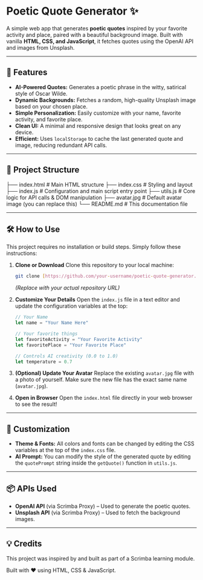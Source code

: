 # Poetic Quote Generator ✨

A simple web app that generates **poetic quotes** inspired by your favorite activity and place, paired with a beautiful background image. Built with vanilla **HTML, CSS, and JavaScript**, it fetches quotes using the OpenAI API and images from Unsplash.

---

## 🚀 Features

* **AI-Powered Quotes:** Generates a poetic phrase in the witty, satirical style of Oscar Wilde.
* **Dynamic Backgrounds:** Fetches a random, high-quality Unsplash image based on your chosen place.
* **Simple Personalization:** Easily customize with your name, favorite activity, and favorite place.
* **Clean UI:** A minimal and responsive design that looks great on any device.
* **Efficient:** Uses `localStorage` to cache the last generated quote and image, reducing redundant API calls.

---

## 📂 Project Structure

├── index.html         # Main HTML structure
├── index.css          # Styling and layout
├── index.js           # Configuration and main script entry point
├── utils.js           # Core logic for API calls & DOM manipulation
├── avatar.jpg         # Default avatar image (you can replace this)
└── README.md          # This documentation file


---

## 🛠️ How to Use

This project requires no installation or build steps. Simply follow these instructions:

1.  **Clone or Download**
    Clone this repository to your local machine:
    ```bash
    git clone [https://github.com/your-username/poetic-quote-generator.git](https://github.com/your-username/poetic-quote-generator.git)
    ```
    *(Replace with your actual repository URL)*

2.  **Customize Your Details**
    Open the `index.js` file in a text editor and update the configuration variables at the top:
    ```javascript
    // Your Name
    let name = "Your Name Here"
    
    // Your favorite things
    let favoriteActivity = "Your Favorite Activity"
    let favoritePlace = "Your Favorite Place"

    // Controls AI creativity (0.0 to 1.0)
    let temperature = 0.7 
    ```

3.  **(Optional) Update Your Avatar**
    Replace the existing `avatar.jpg` file with a photo of yourself. Make sure the new file has the exact same name (`avatar.jpg`).

4.  **Open in Browser**
    Open the `index.html` file directly in your web browser to see the result!

---

## 🎨 Customization

* **Theme & Fonts:** All colors and fonts can be changed by editing the CSS variables at the top of the `index.css` file.
* **AI Prompt:** You can modify the style of the generated quote by editing the `quotePrompt` string inside the `getQuote()` function in `utils.js`.

---

## 📦 APIs Used

* **OpenAI API** (via Scrimba Proxy) – Used to generate the poetic quotes.
* **Unsplash API** (via Scrimba Proxy) – Used to fetch the background images.

---

## 💡 Credits

This project was inspired by and built as part of a Scrimba learning module.

Built with ❤️ using HTML, CSS & JavaScript.
